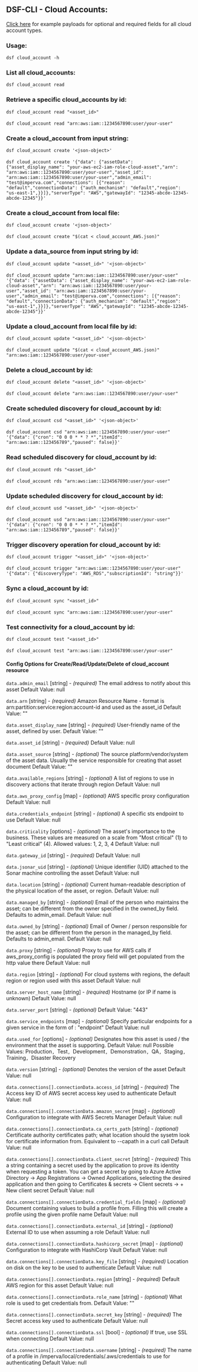 ## DSF-CLI - Cloud Accounts:
[Click here](https://github.com/imperva/dsf-cli/tree/main/dsfcli/docs/cloud_accounts/examples) for example payloads for optional and required fields for all cloud account types.

### Usage:
`dsf cloud_account -h`

### List all cloud_accounts:
`dsf cloud_account read`

### Retrieve a specific cloud_accounts by id:
`dsf cloud_account read "<asset_id>"`<br /><br />
`dsf cloud_account read "arn:aws:iam::1234567890:user/your-user"`

### Create a cloud_account from input string:
`dsf cloud_account create '<json-object>'`<br /><br />
`dsf cloud_account create '{"data": {"assetData": {"asset_display_name": "your-aws-ec2-iam-role-cloud-asset","arn": "arn:aws:iam::1234567890:user/your-user","asset_id": "arn:aws:iam::1234567890:user/your-user","admin_email": "test@imperva.com","connections": [{"reason": "default","connectionData": {"auth_mechanism": "default","region": "us-east-1",}}]},"serverType": "AWS","gatewayId": "12345-abcde-12345-abcde-12345"}}'`

### Create a cloud_account from local file:
`dsf cloud_account create '<json-object>'`<br /><br />
`dsf cloud_account create "$(cat < cloud_account_AWS.json)"`

### Update a data_source from input string by id:
`dsf cloud_account update "<asset_id>" '<json-object>'`<br /><br />
`dsf cloud_account update "arn:aws:iam::1234567890:user/your-user" '{"data": {"assetData": {"asset_display_name": "your-aws-ec2-iam-role-cloud-asset","arn": "arn:aws:iam::1234567890:user/your-user","asset_id": "arn:aws:iam::1234567890:user/your-user","admin_email": "test@imperva.com","connections": [{"reason": "default","connectionData": {"auth_mechanism": "default","region": "us-east-1",}}]},"serverType": "AWS","gatewayId": "12345-abcde-12345-abcde-12345"}}'`

### Update a cloud_account from local file by id:
`dsf cloud_account update "<asset_id>" '<json-object>'`<br /><br />
`dsf cloud_account update "$(cat < cloud_account_AWS.json)" "arn:aws:iam::1234567890:user/your-user"`

### Delete a cloud_account by id:
`dsf cloud_account delete "<asset_id>" '<json-object>'`<br /><br />
`dsf cloud_account delete "arn:aws:iam::1234567890:user/your-user"`

### Create scheduled discovery for cloud_account by id:
`dsf cloud_account csd "<asset_id>" '<json-object>'`<br /><br />
`dsf cloud_account csd "arn:aws:iam::1234567890:user/your-user" '{"data": {"cron": "0 0 0 * * ? *","itemId": "arn:aws:iam::123456789","paused": false}}'`

### Read scheduled discovery for cloud_account by id:
`dsf cloud_account rds "<asset_id>"`<br /><br />
`dsf cloud_account rds "arn:aws:iam::1234567890:user/your-user"`

### Update scheduled discovery for cloud_account by id:
`dsf cloud_account usd "<asset_id>" '<json-object>'`<br /><br />
`dsf cloud_account usd "arn:aws:iam::1234567890:user/your-user" '{"data": {"cron": "0 0 0 * * ? *","itemId": "arn:aws:iam::123456789","paused": false}}'`

### Trigger discovery operation for cloud_account by id:
`dsf cloud_account trigger "<asset_id>" '<json-object>'`<br /><br />
`dsf cloud_account trigger "arn:aws:iam::1234567890:user/your-user" '{"data": {"discoveryType": "AWS_RDS","subscriptionId": "string"}}'`

### Sync a cloud_account by id:
`dsf cloud_account sync "<asset_id>"`<br /><br />
`dsf cloud_account sync "arn:aws:iam::1234567890:user/your-user"`

### Test connectivity for a cloud_account by id:
`dsf cloud_account test "<asset_id>"`<br /><br />
`dsf cloud_account test "arn:aws:iam::1234567890:user/your-user"`

#### Config Options for Create/Read/Update/Delete of cloud_account resource ####

`data.admin_email` [string] - _(required)_ The email address to notify about this asset Default Value: null

`data.arn` [string] - _(required)_ Amazon Resource Name - format is arn:partition:service:region:account-id and used as the asset_id Default Value: ""

`data.asset_display_name` [string] - _(required)_ User-friendly name of the asset, defined by user. Default Value: ""

`data.asset_id` [string] - _(required)_  Default Value: null

`data.asset_source` [string] - _(optional)_ The source platform/vendor/system of the asset data. Usually the service responsible for creating that asset document Default Value: ""

`data.available_regions` [string] - _(optional)_ A list of regions to use in discovery actions that iterate through region Default Value: null

`data.aws_proxy_config` [map] - _(optional)_ AWS specific proxy configuration Default Value: null

`data.credentials_endpoint` [string] - _(optional)_ A specific sts endpoint to use Default Value: null

`data.criticality` [options] - _(optional)_ The asset's importance to the business. These values are measured on a scale from "Most critical" (1) to "Least critical" (4). Allowed values: 1, 2, 3, 4 Default Value: null

`data.gateway_id` [string] - _(required)_  Default Value: null

`data.jsonar_uid` [string] - _(optional)_ Unique identifier (UID) attached to the Sonar machine controlling the asset Default Value: null

`data.location` [string] - _(optional)_ Current human-readable description of the physical location of the asset, or region. Default Value: null

`data.managed_by` [string] - _(optional)_ Email of the person who maintains the asset; can be different from the owner specified in the owned_by field. Defaults to admin_email. Default Value: null

`data.owned_by` [string] - _(optional)_ Email of Owner / person responsible for the asset; can be different from the person in the managed_by field. Defaults to admin_email. Default Value: null

`data.proxy` [string] - _(optional)_ Proxy to use for AWS calls if aws_proxy_config is populated the proxy field will get populated from the http value there Default Value: null

`data.region` [string] - _(optional)_ For cloud systems with regions, the default region or region used with this asset Default Value: null

`data.server_host_name` [string] - _(required)_ Hostname (or IP if name is unknown) Default Value: null

`data.server_port` [string] - _(optional)_  Default Value: "443"

`data.service_endpoints` [map] - _(optional)_ Specify particular endpoints for a given service in the form of <service name>: "endpoint" Default Value: null

`data.used_for` [options] - _(optional)_ Designates how this asset is used / the environment that the asset is supporting. Default Value: null Possible Values: Production`, `Test`, `Development`, `Demonstration`, `QA`, `Staging`, `Training`, `Disaster Recovery

`data.version` [string] - _(optional)_ Denotes the version of the asset Default Value: null

`data.connections[].connectionData.access_id` [string] - _(required)_ The Access key ID of AWS secret access key used to authenticate Default Value: null

`data.connections[].connectionData.amazon_secret` [map] - _(optional)_ Configuration to integrate with AWS Secrets Manager Default Value: null

`data.connections[].connectionData.ca_certs_path` [string] - _(optional)_ Certificate authority certificates path; what location should the sysetm look for certificate information from. Equivalent to --capath in a curl call Default Value: null

`data.connections[].connectionData.client_secret` [string] - _(required)_ This a string containing a secret used by the application to prove its identity when requesting a token. You can get a secret by going to Azure Active Directory -> App Registrations -> Owned Applications, selecting the desired application and then going to Certificates & secrets -> Client secrets -> + New client secret Default Value: null

`data.connections[].connectionData.credential_fields` [map] - _(optional)_ Document containing values to build a profile from. Filling this will create a profile using the given profile name Default Value: null

`data.connections[].connectionData.external_id` [string] - _(optional)_ External ID to use when assuming a role Default Value: null

`data.connections[].connectionData.hashicorp_secret` [map] - _(optional)_ Configuration to integrate with HashiCorp Vault Default Value: null

`data.connections[].connectionData.key_file` [string] - _(required)_ Location on disk on the key to be used to authenticate Default Value: null

`data.connections[].connectionData.region` [string] - _(required)_ Default AWS region for this asset Default Value: null

`data.connections[].connectionData.role_name` [string] - _(optional)_ What role is used to get credentials from. Default Value: ""

`data.connections[].connectionData.secret_key` [string] - _(required)_ The Secret access key used to authenticate Default Value: null

`data.connections[].connectionData.ssl` [bool] - _(optional)_ If true, use SSL when connecting Default Value: null

`data.connections[].connectionData.username` [string] - _(required)_ The name of a profile in /imperva/local/credentials/.aws/credentials to use for authenticating Default Value: null



